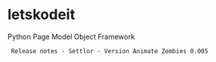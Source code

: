 # letskodeit
Python Page Model Object Framework

     Release notes - Settlor - Version Animate Zombies 0.005
 

